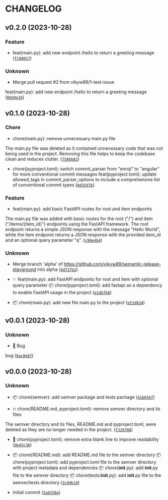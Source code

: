 # CHANGELOG



## v0.2.0 (2023-10-28)

### Feature

* feat(main.py): add new endpoint /hello to return a greeting message ([`f190017`](https://github.com/vikyw89/semantic-release-playground/commit/f19001721c38ab0406d29428577c864832e0f16e))

### Unknown

* Merge pull request #2 from vikyw89/1-test-issue

feat(main.py): add new endpoint /hello to return a greeting message ([`0bb9e26`](https://github.com/vikyw89/semantic-release-playground/commit/0bb9e26ee071aef8de2d4e1c28a5141af23e5c89))


## v0.1.0 (2023-10-28)

### Chore

* chore(main.py): remove unnecessary main.py file

The main.py file was deleted as it contained unnecessary code that was not being used in the project. Removing this file helps to keep the codebase clean and reduces clutter. ([`7586b82`](https://github.com/vikyw89/semantic-release-playground/commit/7586b824d35a78e6a4d78a997a7fc4bf840775df))

* chore(pyproject.toml): switch commit_parser from &#34;emoji&#34; to &#34;angular&#34; for more conventional commit messages
feat(pyproject.toml): update allowed_tags in commit_parser_options to include a comprehensive list of conventional commit types ([`0d55d7b`](https://github.com/vikyw89/semantic-release-playground/commit/0d55d7bed6793899caaf122fc7cb34da6dc6b001))

### Feature

* feat(main.py): add basic FastAPI routes for root and item endpoints

The main.py file was added with basic routes for the root (&#34;/&#34;) and item (&#34;/items/{item_id}&#34;) endpoints using the FastAPI framework. The root endpoint returns a simple JSON response with the message &#34;Hello World&#34;, while the item endpoint returns a JSON response with the provided item_id and an optional query parameter &#34;q&#34;. ([`c98e4b4`](https://github.com/vikyw89/semantic-release-playground/commit/c98e4b434021bc73a4191e8a5f04b1e44b5f57c3))

### Unknown

* Merge branch &#39;alpha&#39; of https://github.com/vikyw89/semantic-release-playground into alpha ([`4d72fb2`](https://github.com/vikyw89/semantic-release-playground/commit/4d72fb2a1b0da85b1f561d8fae4cdabb76bd96d1))

* ✨ feat(main.py): add FastAPI endpoints for root and item with optional query parameter
📦 chore(pyproject.toml): add fastapi as a dependency to enable FastAPI usage in the project ([`e1dbfb8`](https://github.com/vikyw89/semantic-release-playground/commit/e1dbfb8a2b2a5e8a58ceff352656b8da40763a8a))

* 📦 chore(main.py): add new file main.py to the project ([`e51d624`](https://github.com/vikyw89/semantic-release-playground/commit/e51d624c9fd0f904004600735361cb50e6ec6552))


## v0.0.1 (2023-10-28)

### Unknown

* :bug: Bug

bug ([`8ac0e8f`](https://github.com/vikyw89/semantic-release-playground/commit/8ac0e8f1e9d96f724533fefd84b38a9c374de50d))


## v0.0.0 (2023-10-28)

### Unknown

* 📦 chore(semver): add semver package and tests package ([`41b656f`](https://github.com/vikyw89/semantic-release-playground/commit/41b656f0dffa4895ce1a867686e16e8e226e52b5))

* 🔥 chore(README.md, pyproject.toml): remove semver directory and its files

The semver directory and its files, README.md and pyproject.toml, were deleted as they are no longer needed in the project. ([`f328708`](https://github.com/vikyw89/semantic-release-playground/commit/f328708716359cce788398ca0e5216590298204d))

* 🔧 chore(pyproject.toml): remove extra blank line to improve readability ([`de45c3b`](https://github.com/vikyw89/semantic-release-playground/commit/de45c3bee439a2c52d408c12ebd9ebfc0638a9c6))

* 📦 chore(README.md): add README.md file to the semver directory
📦 chore(pyproject.toml): add pyproject.toml file to the semver directory with project metadata and dependencies
📦 chore(__init__.py): add __init__.py file to the semver directory
📦 chore(tests/__init__.py): add __init__.py file to the semver/tests directory ([`3c09b10`](https://github.com/vikyw89/semantic-release-playground/commit/3c09b1053a90f8f9b99645fda05e59d274485224))

* Initial commit ([`3a8158e`](https://github.com/vikyw89/semantic-release-playground/commit/3a8158e42f5b81dee989512909ba73b3318a3aa3))
